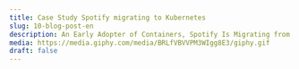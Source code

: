 ```yaml
---
title: Case Study Spotify migrating to Kubernetes
slug: 10-blog-post-en
description: An Early Adopter of Containers, Spotify Is Migrating from Homegrown Orchestration to Kubernetes Spotify is a digital music, podcast, and video streaming service that gives you access to millions of songs and other content from artists all over the world.
media: https://media.giphy.com/media/BRLfVBVVPM3WIgg8E3/giphy.gif
draft: false
---
```

